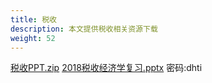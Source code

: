 ```yaml
---
title: 税收
description: 本文提供税收相关资源下载
weight: 52
---
```


[税收PPT.zip](https://wwqk.lanzouq.com/iCZkc18ph3uf)
[2018税收经济学复习.pptx](https://wwqk.lanzouq.com/igChh18ph3te) 密码:dhti